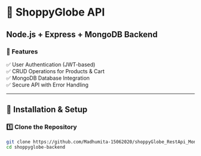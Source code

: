 # 🛒 ShoppyGlobe API  
## Node.js + Express + MongoDB Backend  

### 📌 Features  
✅ User Authentication (JWT-based)  
✅ CRUD Operations for Products & Cart  
✅ MongoDB Database Integration  
✅ Secure API with Error Handling  

---

## 🚀 Installation & Setup  
### 1️⃣ Clone the Repository  
```sh
git clone https://github.com/Madhumita-15062020/shoppyGlobe_RestApi_MongoDb.git
cd shoppyglobe-backend

